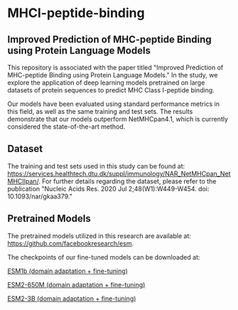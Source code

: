 # MHCI-peptide-binding

## Improved Prediction of MHC-peptide Binding using Protein Language Models
This repository is associated with the paper titled "Improved Prediction of MHC-peptide Binding using Protein Language Models." In the study, we explore the application of deep learning models pretrained on large datasets of protein sequences to predict MHC Class I-peptide binding.

Our models have been evaluated using standard performance metrics in this field, as well as the same training and test sets. The results demonstrate that our models outperform NetMHCpan4.1, which is currently considered the state-of-the-art method.

## Dataset
The training and test sets used in this study can be found at: https://services.healthtech.dtu.dk/suppl/immunology/NAR_NetMHCpan_NetMHCIIpan/. For further details regarding the dataset, please refer to the publication "Nucleic Acids Res. 2020 Jul 2;48(W1):W449-W454. doi: 10.1093/nar/gkaa379."

## Pretrained Models
The pretrained models utilized in this research are available at: https://github.com/facebookresearch/esm. 

The checkpoints of our fine-tuned models can be downloaded at:

[ESM1b (domain adaptation + fine-tuning)](https://drive.google.com/drive/folders/1Vxug83pC3DL7pug24f5UpqRPJqYCbt3K?usp=share_link)

[ESM2-650M (domain adaptation + fine-tuning)](https://drive.google.com/drive/folders/1WYWI3NQzKmzroo1SSrpaV5hDqZhgf7PO?usp=share_link)

[ESM2-3B (domain adaptation + fine-tuning)](https://drive.google.com/drive/folders/1X6hyZFRRJi1rimdoh0_iPn5c9AfbItWd?usp=share_link)


